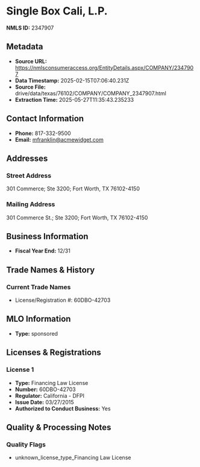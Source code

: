# Single Box Cali, L.P.

**NMLS ID:** 2347907

## Metadata
- **Source URL:** https://nmlsconsumeraccess.org/EntityDetails.aspx/COMPANY/2347907
- **Data Timestamp:** 2025-02-15T07:06:40.231Z
- **Source File:** drive/data/texas/76102/COMPANY/COMPANY_2347907.html
- **Extraction Time:** 2025-05-27T11:35:43.235233

## Contact Information
- **Phone:** 817-332-9500
- **Email:** mfranklin@acmewidget.com

## Addresses
### Street Address
301 Commerce; Ste 3200; Fort Worth, TX 76102-4150

### Mailing Address
301 Commerce St.; Ste 3200; Fort Worth, TX 76102-4150

## Business Information
- **Fiscal Year End:** 12/31

## Trade Names & History
### Current Trade Names
- License/Registration #: 60DBO-42703

## MLO Information
- **Type:** sponsored

## Licenses & Registrations

### License 1
- **Type:** Financing Law License
- **Number:** 60DBO-42703
- **Regulator:** California - DFPI
- **Issue Date:** 03/27/2015
- **Authorized to Conduct Business:** Yes

## Quality & Processing Notes
### Quality Flags
- unknown_license_type_Financing Law License
